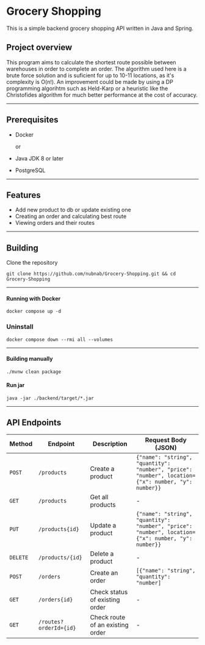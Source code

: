 # Grocery Shopping 
This is a simple backend grocery shopping API written in Java and Spring. 

## Project overview

This program aims to calculate the shortest route possible between warehouses in order to complete an order.
The algorithm used here is a brute force solution and is suficient for up to 10-11 locations, as it's complexity is O(n!).
An improvement could be made by using a DP programming algorihtm such as Held-Karp or a heuristic like the Christofides algorithm for much better performance at the cost of accuracy.

---

## Prerequisites
- Docker

  or

- Java JDK 8 or later
- PostgreSQL
  
---

## Features

- Add new product to db or update existing one
- Creating an order and calculating best route
- Viewing orders and their routes

---

## Building
Clone the repository
```
git clone https://github.com/nubnab/Grocery-Shopping.git && cd Grocery-Shopping
```
---
#### Running with Docker
```
docker compose up -d
```

### Uninstall
```
docker compose down --rmi all --volumes
```
---
#### Building manually
```
./mvnw clean package
```
#### Run jar
```
java -jar ./backend/target/*.jar
```
---

## API Endpoints
| Method    | Endpoint               | Description                       | Request Body (JSON)                                                                               |
|-----------|------------------------|-----------------------------------|---------------------------------------------------------------------------------------------------|
| `POST`    | `/products`            | Create a product                  | `{"name": "string", "quantity": "number", "price": "number", location={"x": number, "y": number}}`|
| `GET`     | `/products`            | Get all products                  | -                                                                                                 |
| `PUT`     | `/products{id}`        | Update a product                  | `{"name": "string", "quantity": "number", "price": "number", location={"x": number, "y": number}}`|
| `DELETE`  | `/products/{id}`       | Delete a product                  | -                                                                                                 |
| `POST`    | `/orders`              | Create an order                   | `[{"name": "string", "quantity": "number]`                                                        |
| `GET`     | `/orders{id}`          | Check status of existing order    | -                                                                                                 |
| `GET`     | `/routes?orderId={id}` | Check route of an existing order  | -                                                                                                 |
